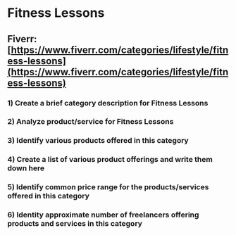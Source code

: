 # Fitness Lessons
## Fiverr: [https://www.fiverr.com/categories/lifestyle/fitness-lessons](https://www.fiverr.com/categories/lifestyle/fitness-lessons)
### 1) Create a brief category description for Fitness Lessons
### 2) Analyze product/service for Fitness Lessons
### 3) Identify various products offered in this category
### 4) Create a list of various product offerings and write them down here
### 5) Identify common price range for the products/services offered in this category
### 6) Identity approximate number of freelancers offering products and services in this category

